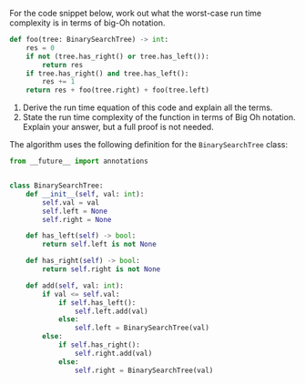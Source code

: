 For the code snippet below, work out what the worst-case run time complexity is in terms of big-Oh notation.

```python
def foo(tree: BinarySearchTree) -> int:
    res = 0
    if not (tree.has_right() or tree.has_left()):
        return res
    if tree.has_right() and tree.has_left():
        res += 1
    return res + foo(tree.right) + foo(tree.left)
```

1) Derive the run time equation of this code and explain all the terms.
2) State the run time complexity of the function in terms of Big Oh notation. Explain your answer, but a full proof is not needed.​

The algorithm uses the following definition for the `BinarySearchTree` class:

```python
from __future__ import annotations


class BinarySearchTree:
    def __init__(self, val: int):
        self.val = val
        self.left = None
        self.right = None

    def has_left(self) -> bool:
        return self.left is not None

    def has_right(self) -> bool:
        return self.right is not None

    def add(self, val: int):
        if val <= self.val:
            if self.has_left():
                self.left.add(val)
            else:
                self.left = BinarySearchTree(val)
        else:
            if self.has_right():
                self.right.add(val)
            else:
                self.right = BinarySearchTree(val)

```
